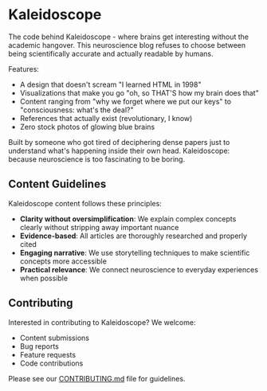 # Kaleidoscope

The code behind Kaleidoscope - where brains get interesting without the academic hangover. This neuroscience blog refuses to choose between being scientifically accurate and actually readable by humans.

Features:
- A design that doesn't scream "I learned HTML in 1998"
- Visualizations that make you go "oh, so THAT'S how my brain does that"
- Content ranging from "why we forget where we put our keys" to "consciousness: what's the deal?"
- References that actually exist (revolutionary, I know)
- Zero stock photos of glowing blue brains

Built by someone who got tired of deciphering dense papers just to understand what's happening inside their own head. Kaleidoscope: because neuroscience is too fascinating to be boring.

## Content Guidelines

Kaleidoscope content follows these principles:

- **Clarity without oversimplification**: We explain complex concepts clearly without stripping away important nuance
- **Evidence-based**: All articles are thoroughly researched and properly cited
- **Engaging narrative**: We use storytelling techniques to make scientific concepts more accessible
- **Practical relevance**: We connect neuroscience to everyday experiences when possible

## Contributing

Interested in contributing to Kaleidoscope? We welcome:

- Content submissions
- Bug reports
- Feature requests
- Code contributions

Please see our [CONTRIBUTING.md](CONTRIBUTING.md) file for guidelines.
